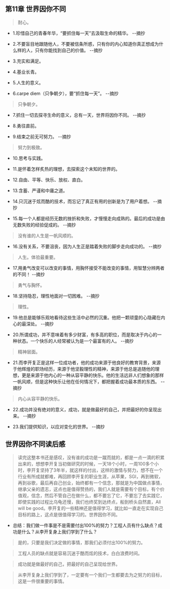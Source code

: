 ## 第11章 世界因你不同

>耐心。

- 1.珍惜自己的青春年华，“要抓住每一天”去汲取生命的精华。 --摘抄

- 2.不要盲目地跟随他人，不要被信条所惑，只有你的内心知道你真正想成为什么样的人，只有你能找到自己的价值。 --摘抄

- 3.充实和满足。

- 4.基业长青。

- 5.人生的意义。

- 6.carpe diem（只争朝夕），要“抓住每一天”。 --摘抄

>只争朝夕。

- 7.抓住一切去探寻生命的意义，总有一天，世界将因你不同。 --摘抄

- 8.勇往直前。

- 9.结束之前无可努力。 --摘抄

>努力到极致。

- 10.思考与实践。

- 11.是怀着怎样炙热的理想，去探索这个未知的世界的。

- 12.自由、平等、快乐、放权、直白。

- 13.含蓄、严谨和中庸之道。

- 14.只沉迷于炫而酷的技术，而忘记了真正有用的创新是为了用户着想。 --摘抄

- 15.每一个人都是经历无数的挫折和失败，才慢慢走向成熟的。最后的成功是由无数失败的经验促成的。 --摘抄

>没有谁的人生是一帆风顺的。

- 16.没有关系，不要沮丧，因为人生正是踏着失败的脚步走向成功的。 --摘抄

>人生。体验最重要。

- 17.用勇气改变可以改变的事情，用胸怀接受不能改变的事情，用智慧分辨两者的不同！ --摘抄

>勇气与胸怀。

- 18.坚持隐忍，理性地面对一切困难。 --摘抄

>理性。

- 19.他总是能够乐观地看待这些生活中必然的沉重。他把一颗顽童的心隐藏在内心的最深处。 --摘抄

- 20.所谓成功，并不意味着有多少财富，有多高的职位，而是取决于内心的一种状态。一个快乐的人经常被认为是一个最富有的人。 --摘抄

>精神层面。

- 21.而李开复正是这样一位成功者，他的成功来源于他良好的教育背景，来源于他辉煌的职场经历，来源于他坚毅理性的精神，来源于他总是追随他的理想，更是来源于他内心的一种从容平静的快乐。他的生活远非人们想象的那样一帆风顺，但是这种快乐让他在任何情况下，都把握着成功最本质的东西。 --摘抄

>内心从容平静的快乐。

- 22.成功并没有绝对的意义，成功，就是做最好的自己，并把最好的你呈现出来。 --摘抄

- 23.我们提供知识，以应对变化的世界。 --摘抄

## 世界因你不同读后感

>读完这整本书还是感叹，没有谁的成功是一蹴而就的，都是一点一滴的积累出来的，想想李开复当初做研究的时候，一天18个小时，一周100多个小时，李开复坚持了3年半，就这样的付出，这样的激情与努力，想不在一个行业有所成就都难，再回顾李开复的职业生涯，从苹果，SGI，再到微软，再到谷歌，最后再自己创业，始终都有一个信念，那就是为中国做点事情，继承父亲的遗志，这点也是值得赞扬的，我们人就是需要有个目标，有个价值观，信念，然后不管自己在做什么，都不要忘了它，不要忘了去实践它，即使实践的过程比乌龟还慢，我们也终奖到达终点，船到桥头自然直，All will be good。李开复的一些精神还是值得学习，就比如一直走在实现自己目标的路上，这点是很值得学习的。世界因你不同。

- 总结：我们做一件事是不是需要付出100%的努力？工程人员有什么缺点？成功是什么？从李开复身上我们学到了什么？

>是的，只要是我们决定做的事情，那我们必须付出100%的努力。

>工程人员的缺点就是容易沉迷于酷而炫的技术，白白浪费时间。

>成功就是做最好的自己，把最好的自己呈现给世界。

>从李开复身上我们学到了，一定要有一个我们一生都要去为之努力的目标，这是一件很重要的事情。
